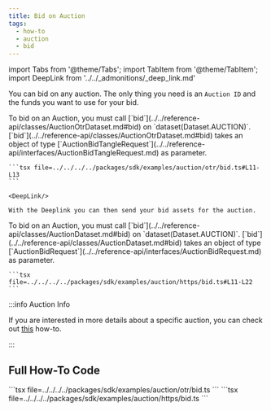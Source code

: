```yaml
---
title: Bid on Auction
tags:
  - how-to
  - auction
  - bid
---
```


import Tabs from '@theme/Tabs';
import TabItem from '@theme/TabItem';
import DeepLink from '../../_admonitions/_deep_link.md'

You can bid on any auction. The only thing you need is an `Auction ID` and the funds you want to use for your bid.

<Tabs groupId="request-type">
  <TabItem value="otr" label="OTR">
    To bid on an Auction, you must call [`bid`](../../reference-api/classes/AuctionOtrDataset.md#bid) on `dataset(Dataset.AUCTION)`.
    [`bid`](../../reference-api/classes/AuctionOtrDataset.md#bid) takes an object of type [`AuctionBidTangleRequest`](../../reference-api/interfaces/AuctionBidTangleRequest.md) as parameter.

    ```tsx file=../../../../packages/sdk/examples/auction/otr/bid.ts#L11-L13
    ```

    <DeepLink/>
    
    With the Deeplink you can then send your bid assets for the auction.
  </TabItem>  
  <TabItem value="https" label="HTTPS">
    To bid on an Auction, you must call [`bid`](../../reference-api/classes/AuctionDataset.md#bid) on `dataset(Dataset.AUCTION)`.
    [`bid`](../../reference-api/classes/AuctionDataset.md#bid) takes an object of type [`AuctionBidRequest`](../../reference-api/interfaces/AuctionBidRequest.md) as parameter.

    ```tsx file=../../../../packages/sdk/examples/auction/https/bid.ts#L11-L22
    ```
  </TabItem>
</Tabs>

:::info Auction Info

If you are interested in more details about a specific auction, you can check out [this](./get-by-id.md) how-to.

:::

## Full How-To Code

<Tabs groupId="request-type">
  <TabItem value="otr" label="OTR">
    ```tsx file=../../../../packages/sdk/examples/auction/otr/bid.ts
    ```
  </TabItem>  
  <TabItem value="https" label="HTTPS">
    ```tsx file=../../../../packages/sdk/examples/auction/https/bid.ts
    ```
  </TabItem>
</Tabs>
